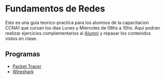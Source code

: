 # Fundamentos de Redes

Esto es una guia teorico-practica para los alumnos de la capacitacion CCNA1 que cursan los dias Lunes y Miercoles de 08hs a 10hs. Aqui podran realizar ejercicios complementarios al [Alumni](https://alumni.education) y repasar los contenidos vistos en clase.

## Programas 

* [Packet Tracer](https://skillsforall.com/resources/lab-downloads?userLang=es-XL&courseLang=en-US)
* [Wireshark](https://wireshark.org)
